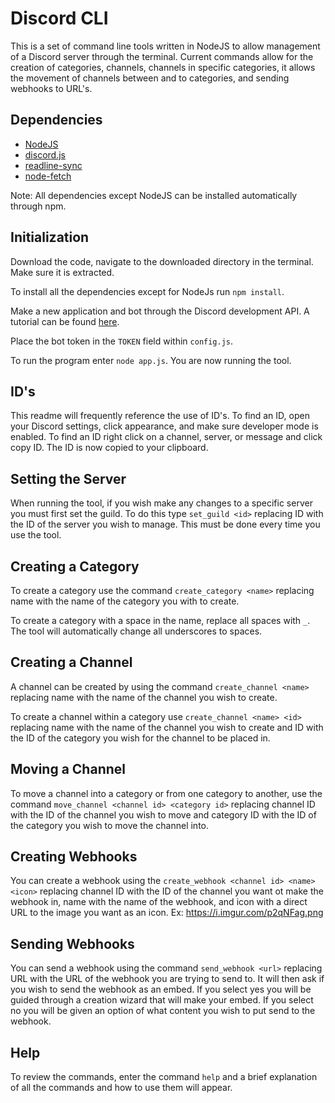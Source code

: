 # Discord CLI
This is a set of command line tools written in NodeJS to allow management of a Discord server through the terminal. Current commands allow for the creation of categories, channels, channels in specific categories, it allows the movement of channels between and to categories, and sending webhooks to URL's.
## Dependencies

 - [NodeJS](https://nodejs.org/)
 - [discord.js](https://discord.js.org/)
 - [readline-sync](https://www.npmjs.com/package/readline-sync)
 - [node-fetch](https://www.npmjs.com/package/node-fetch)

Note: All dependencies except NodeJS can be installed automatically through npm.

## Initialization
Download the code, navigate to the downloaded directory in the terminal. Make sure it is extracted.

To install all the dependencies except for NodeJs run `npm install`.

Make a new application and bot through the Discord development API. A tutorial can be found [here](https://discordpy.readthedocs.io/en/latest/discord.html).

Place the bot token in the `TOKEN` field within `config.js`.

To run the program enter `node app.js`. You are now running the tool.

## ID's
This readme will frequently reference the use of ID's. To find an ID, open your Discord settings, click appearance, and make sure developer mode is enabled. To find an ID right click on a channel, server, or message and click copy ID. The ID is now copied to your clipboard.

## Setting the Server
When running the tool, if you wish make any changes to a specific server you must first set the guild. To do this type `set_guild <id>` replacing ID with the ID of the server you wish to manage. This must be done every time you use the tool.

## Creating a Category
To create a category use the command `create_category <name>` replacing name with the name of the category you with to create.

To create a category with a space in the name, replace all spaces with `_`. The tool will automatically change all underscores to spaces.

## Creating a Channel
A channel can be created by using the command `create_channel <name>` replacing name with the name of the channel you wish to create.

To create a channel within a category use `create_channel <name> <id>` replacing name with the name of the channel you wish to create and ID with the ID of the category you wish for the channel to be placed in.

## Moving a Channel
To move a channel into a category or from one category to another, use the command `move_channel <channel id> <category id>` replacing channel ID with the ID of the channel you wish to move and category ID with the ID of the category you wish to move the channel into.

## Creating Webhooks
You can create a webhook using the `create_webhook <channel id> <name> <icon>` replacing channel ID with the ID of the channel you want ot make the webhook in, name with the name of the webhook, and icon with a direct URL to the image you want as an icon. Ex: https://i.imgur.com/p2qNFag.png

## Sending Webhooks
You can send a webhook using the command `send_webhook <url>` replacing URL with the URL of the webhook you are trying to send to. It will then ask if you wish to send the webhook as an embed. If you select yes you will be guided through a creation wizard that will make your embed. If you select no you will be given an option of what content you wish to put send to the webhook.

## Help
To review the commands, enter the command `help` and a brief explanation of all the commands and how to use them will appear.